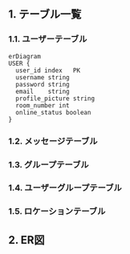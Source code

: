 ## 1. テーブル一覧

### 1.1. ユーザーテーブル
```mermaid
erDiagram
USER {
  user_id index   PK
  username string
  password string
  email    string
  profile_picture string
  room_number int 
  online_status boolean
}
```

### 1.2. メッセージテーブル

### 1.3. グループテーブル

### 1.4. ユーザーグループテーブル

### 1.5. ロケーションテーブル

## 2. ER図


